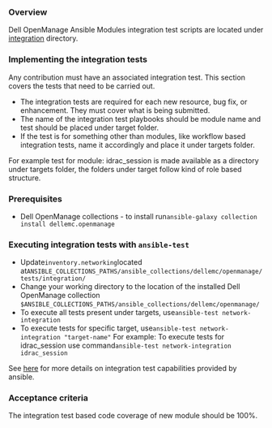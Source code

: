 ### Overview
Dell OpenManage Ansible Modules integration test scripts are located under [integration](./tests/integration) directory.

### Implementing the integration tests
Any contribution must have an associated integration test. This section covers the
 tests that need to be carried out. 
* The integration tests are required for each new resource, bug fix, or enhancement. They must cover what is being submitted.
* The name of the integration test playbooks should be module name and test should be placed under target folder.
* If the test is for something other than modules, like workflow based integration tests, name it accordingly and place it under targets folder.

For example test for module: idrac_session is made available as a directory under targets folder, the folders under target follow kind of role based structure. 

### Prerequisites
* Dell OpenManage collections - to install run`ansible-galaxy collection
 install dellemc.openmanage`

### Executing integration tests with `ansible-test`
* Update`inventory.networking`located at`ANSIBLE_COLLECTIONS_PATHS/ansible_collections/dellemc/openmanage/tests/integration/`
* Change your working directory to the location of the installed Dell OpenManage collection `$ANSIBLE_COLLECTIONS_PATHS/ansible_collections/dellemc/openmanage/`
* To execute all tests present under targets, use`ansible-test network-integration`
* To execute tests for specific target, use`ansible-test network-integration "target-name"`
  For example: To execute tests for idrac_session use command`ansible-test network-integration idrac_session`

See [here](https://docs.ansible.com/ansible/latest/dev_guide/testing_integration.html) for more details on integration test capabilities provided by ansible.

### Acceptance criteria
The integration test based code coverage of new module should be 100%.
